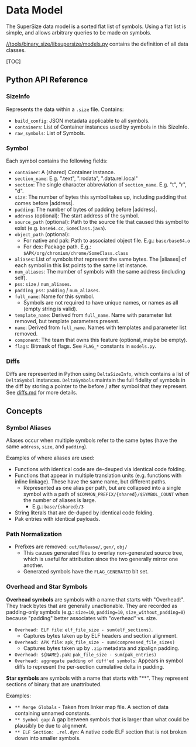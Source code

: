 # Data Model

The SuperSize data model is a sorted flat list of symbols. Using a flat list is
simple, and allows arbitrary queries to be made on symbols.

[//tools/binary_size/libsupersize/models.py] contains the definition of all data
classes.

[//tools/binary_size/libsupersize/models.py]: /tools/binary_size/libsupersize/models.py

[TOC]

## Python API Reference

### SizeInfo

Represents the data within a `.size` file. Contains:

 * `build_config`: JSON metadata applicable to all symbols.
 * `containers`: List of Container instances used by symbols in this SizeInfo.
 * `raw_symbols`: List of Symbols.

### Symbol

Each symbol contains the following fields:

 * `container`: A (shared) Container instance.
 * `section_name`: E.g. ".text", ".rodata", ".data.rel.local"
 * `section`: The single character abbreviation of `section_name`.
    E.g. "t", "r", "d".
 * `size`: The number of bytes this symbol takes up, including padding that
    comes before |address|.
 * `padding`: The number of bytes of padding before |address|.
 * `address` (optional): The start address of the symbol.
 * `source_path` (optional): Path to the source file that caused this symbol to
    exist (e.g. `base64.cc`, `SomeClass.java`).
 * `object_path` (optional):
    * For native and pak: Path to associated object file. E.g.: `base/base64.o`
    * For dex: Package path. E.g.: `$APK/org/chromium/chrome/SomeClass.class`
 * `aliases`: List of symbols that represent the same bytes. The |aliases| of
   each symbol in this list points to the same list instance.
 * `num_aliases`: The number of symbols with the same address (including self).
 * `pss`: `size` / `num_aliases`.
 * `padding_pss`: `padding` / `num_aliases`.
 * `full_name`: Name for this symbol.
    * Symbols are not required to have unique names, or names as all (empty
      string is valid).
 * `template_name`: Derived from `full_name`. Name with parameter list removed,
       but template parameters present.
 * `name`: Derived from `full_name`. Names with templates and parameter list
       removed.
 * `component`: The team that owns this feature (optional, maybe be empty).
 * `flags`: Bitmask of flags. See `FLAG_*` constants in `models.py`.

### Diffs

Diffs are represented in Python using `DeltaSizeInfo`, which contains a list of
`DeltaSymbol` instances. `DeltaSymbols` maintain the full fidelity of symbols in
the diff by storing a pointer to the before / after symbol that they represent.
See [diffs.md](diffs.md) for more details.

## Concepts

### Symbol Aliases

Aliases occur when multiple symbols refer to the same bytes (have the same
`address`, `size`, and `padding`).

Examples of where aliases are used:

 * Functions with identical code are de-deuped via identical code folding.
 * Functions that appear in multiple translation units (e.g. functions with
   inline linkage). These have the same name, but different paths.
   * Represented as one alias per path, but are collapsed into a single symbol
     with a path of `$COMMON_PREFIX/{shared}/$SYMBOL_COUNT` when the number of
     aliases is large.
     * E.g.: `base/{shared}/3`
 * String literals that are de-duped by identical code folding.
 * Pak entries with identical payloads.

### Path Normalization

 * Prefixes are removed: `out/Release/`, `gen/`, `obj/`
   * This causes generated files to overlay non-generated source tree, which is
     useful for attribution since the two generally mirror one another.
   * Generated symbols have the `FLAG_GENERATED` bit set.

### Overhead and Star Symbols

**Overhead symbols** are symbols with a name that starts with "Overhead:". They
track bytes that are generally unactionable. They are recorded as padding-only
symbols (e.g.: `size=10`, `padding=10`, `size_without_padding=0`) because
"padding" better associates with "overhead" vs. size.

* `Overhead: ELF file`: `elf_file_size - sum(elf_sections)`.
  * Captures bytes taken up by ELF headers and section alignment.
* `Overhead: APK file`: `apk_file_size - sum(compressed_file_sizes)`
  * Captures bytes taken up by `.zip` metadata and zipalign padding.
* `Overhead: ${NAME}.pak`: `pak_file_size - sum(pak_entries)`
* `Overhead: aggregate padding of diff'ed symbols`: Appears in symbol diffs to
  represent the per-section cumulative delta in padding.

**Star symbols** are symbols with a name that starts with "\*\*". They represent
sections of binary that are unattributed.

Examples:

 * `** Merge Globals` - Taken from linker map file. A section of data
   containing unnamed constants.
 * `** Symbol gap`: A gap between symbols that is larger than what could be
   plausibly be due to alignment.
 * `** ELF Section: .rel.dyn`: A native code ELF section that is not broken down
   into smaller symbols.
